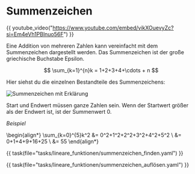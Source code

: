 # Summenzeichen

{{ youtube_video("https://www.youtube.com/embed/vikXOuevyZc?si=Em4eVh1PBlnuo56F") }}

Eine Addition von mehreren Zahlen kann vereinfacht mit dem Summenzeichen dargestellt werden. 
Das Summenzeichen ist der große griechische Buchstabe Epsilon.


$$
\sum_{k=1}^{n}k = 1+2+3+4+\cdots + n
$$

Hier siehst du die einzelnen Bestandteile des Summenzeichens:

![Summenzeichen mit Erklärung](../pictures/summenzeichen_erklärung.png)

Start und Endwert müssen ganze Zahlen sein. Wenn der Startwert größer als der Endwert ist,
ist der Summenwert $0$.

_Beispiel_

\begin{align*}
\sum_{k=0}^{5}k^2 &= 0^2+1^2+2^2+3^2+4^2+5^2 \\
 &= 0+1+4+9+16+25 \\
 &= 55
\end{align*}

{{ task(file="tasks/lineare_funktionen/summenzeichen_finden.yaml") }}

{{ task(file="tasks/lineare_funktionen/summenzeichen_auflösen.yaml") }}

